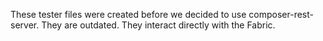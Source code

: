 These tester files were created before we decided to use composer-rest-server. They are outdated. They interact directly with the Fabric. 